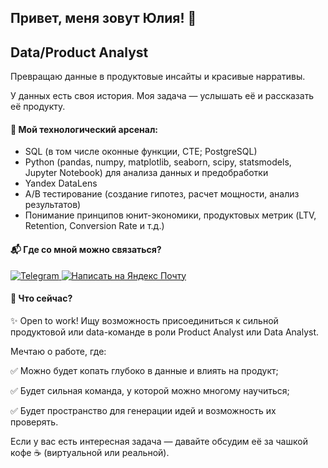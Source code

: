 ## Привет, меня зовут Юлия! 👋
## Data/Product Analyst

Превращаю данные в продуктовые инсайты и красивые нарративы.

У данных есть своя история. Моя задача — услышать её и рассказать её продукту.

#### 🧰 Мой технологический арсенал:

- SQL (в том числе оконные функции, CTE; PostgreSQL)
- Python (pandas, numpy, matplotlib, seaborn, scipy, statsmodels, Jupyter Notebook) для анализа данных и предобработки
- Yandex DataLens
- A/B тестирование (создание гипотез, расчет мощности, анализ результатов)
- Понимание принципов юнит-экономики, продуктовых метрик (LTV, Retention, Conversion Rate и т.д.)

#### 📬 Где со мной можно связаться?

<div align="left">
  <a href="https://t.me/femmuee" target="_blank">
    <img src="https://img.shields.io/badge/Telegram-26A5E4?style=for-the-badge&logo=telegram&logoColor=white" alt="Telegram"/>
 </a>
  <a href="https://mail.yandex.ru/compose?to=yuli4.bulatova@yandex.ru" target="_blank">
    <img src="https://img.shields.io/badge/Yandex_Mail-FC3F1D?style=for-the-badge&logo=yandex&logoColor=white" alt="Написать на Яндекс Почту"/>
  </a>

#### 🎯 Что сейчас?

✨ Open to work! Ищу возможность присоединиться к сильной продуктовой или data-команде в роли Product Analyst или Data Analyst.

Мечтаю о работе, где:

✅ Можно будет копать глубоко в данные и влиять на продукт;

✅ Будет сильная команда, у которой можно многому научиться;

✅ Будет пространство для генерации идей и возможность их проверять.

Если у вас есть интересная задача — давайте обсудим её за чашкой кофе ☕ (виртуальной или реальной).
